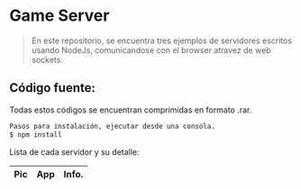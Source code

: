 # Game Server
>En este repositorio, se encuentra tres ejemplos de servidores escritos usando NodeJs, comunicandose con el browser atravez de web sockets.

## Código fuente:
Todas estos códigos se encuentran comprimidas en formato .rar.

```sh
Pasos para instalación, ejecutar desde una consola.
$ npm install
```
Lista de cada servidor y su detalle:

| Pic | App | Info. |
| ------ | ------ | ------ |

